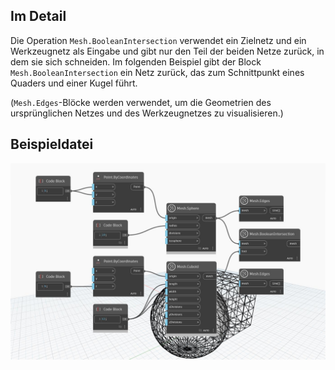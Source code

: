 ## Im Detail
Die Operation `Mesh.BooleanIntersection` verwendet ein Zielnetz und ein Werkzeugnetz als Eingabe und gibt nur den Teil der beiden Netze zurück, in dem sie sich schneiden. Im folgenden Beispiel gibt der Block `Mesh.BooleanIntersection` ein Netz zurück, das zum Schnittpunkt eines Quaders und einer Kugel führt.

(`Mesh.Edges`-Blöcke werden verwendet, um die Geometrien des ursprünglichen Netzes und des Werkzeugnetzes zu visualisieren.)

## Beispieldatei

![Example](./Autodesk.DesignScript.Geometry.Mesh.BooleanIntersection_img.jpg)
